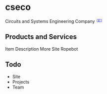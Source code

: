 # cseco
Circuits and Systems Engineering Company
<img src="https://github.com/cseco/cseco/blob/dev/public/images/csecologo.svg" width="4%">


## Products and Services
Item		Description		More	Site
Ropebot		


## Todo
 - Site
 - Projects
 - Team